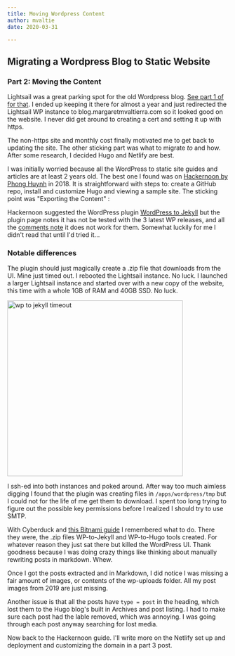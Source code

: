 ```yaml
---
title: Moving Wordpress Content
author: mvaltie
date: 2020-03-31

---
```


## Migrating a Wordpress Blog to Static Website
### Part 2: Moving the Content

Lightsail was a great parking spot for the old Wordpress blog. [See part 1 of for that](/posts/migrating-to-static-blogs/).  I ended up keeping it there for almost a year and just redirected the Lightsail WP instance to blog.margaretmvaltierra.com so it looked good on the website. I never did get around to creating a cert and setting it up with https.

The non-https site and monthly cost finally motivated me to get back to updating the site. The other sticking part was what to migrate *to* and how. After some research, I decided Hugo and Netlify are best. 

I was initially worried because all the WordPress to static site guides and articles are at least 2 years old. The best one I found was on [Hackernoon by Phong Huynh](https://hackernoon.com/wordpress-to-static-site-generator-hugo-migration-and-deployment-788a69b93e66#6953) in 2018. It is straightforward  with steps to: create a GitHub repo, install and customize Hugo and viewing a sample site. The sticking point was "Exporting the Content" :

Hackernoon suggested the WordPress plugin [WordPress to Jekyll](https://github.com/benbalter/wordpress-to-jekyll-exporter/blob/master/docs/command-line-usage.md) but the plugin page notes it has not be tested with the 3 latest WP releases, and all the [comments note](https://wordpress.org/plugins/jekyll-exporter/) it does not work for them. Somewhat luckily for me I didn't read that until I'd tried it... 

### Notable differences
The plugin should just magically create a .zip file that downloads from the UI. Mine just timed out. I rebooted the Lightsail instance. No luck. I launched a larger Lightsail instance and started over with a new copy of the  website, this time with a whole 1GB of RAM and 40GB SSD. No luck. 

<img src="/wp-content/uploads/2020/03/wptojekylltimeout.jpg" alt="wp to jekyll timeout" width="400"/>

I ssh-ed into both instances and poked around. After way too much  aimless digging I found that the plugin was creating files in `/apps/wordpress/tmp` but I could not for the life of me get them to download. I spent too long trying to figure out the possible key permissions before I realized I should try to use SMTP. 

With Cyberduck and [this Bitnami guide](https://docs.bitnami.com/aws/faq/administration/upload-files/) I remembered what to do. There they were, the .zip files WP-to-Jekyll and WP-to-Hugo tools created. For whatever reason they just sat there but killed the WordPress UI. Thank goodness because I was doing crazy things like thinking about manually rewriting posts in markdown. Whew. 

Once I got the posts extracted and in Markdown, I did notice I was missing a fair amount of images, or contents of the wp-uploads folder. All my post images from 2019 are just missing.  

Another issue is that all the posts have `type = post` in the heading, which lost them to the Hugo blog's built in Archives and post listing. I had to make sure each post had the lable removed, which was annoying. I was going through each post anyway searching for lost media. 

Now back to the Hackernoon guide. I'll write more on the Netlify set up and deployment and customizing the domain in a part 3 post. 
